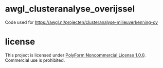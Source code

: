# awgl_clusteranalyse_overijssel
Code used for https://awgl.nl/projecten/clusteranalyse-milieuverkenning-ov

# license
This project is licensed under [PolyForm Noncommercial License 1.0.0](https://polyformproject.org/licenses/noncommercial/1.0.0/). Commercial use is prohibited.
